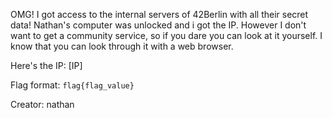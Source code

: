 OMG! I got access to the internal servers of 42Berlin with all their secret data!
Nathan's computer was unlocked and i got the IP. However I don't want to get
a community service, so if you dare you can look at it yourself. I know that
you can look through it with a web browser.

Here's the IP: [IP]

Flag format: `flag{flag_value}` <br />

Creator: nathan